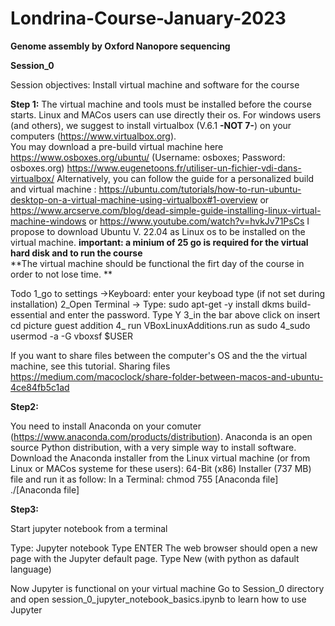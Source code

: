 # Londrina-Course-January-2023

**Genome assembly by Oxford Nanopore sequencing**

**Session_0**

Session objectives: Install virtual machine and software for the course


**Step 1:**
The virtual machine and tools must be installed before the course starts. Linux and MACos users can use directly their os.
For windows users (and others), we suggest to install virtualbox (V.6.1 **-NOT 7-**) on your computers (https://www.virtualbox.org).  
You may download a pre-build virtual machine here https://www.osboxes.org/ubuntu/ (Username: osboxes; Password: osboxes.org) https://www.eugenetoons.fr/utiliser-un-fichier-vdi-dans-virtualbox/
Alternatively, you can follow the  guide for a personalized build and virtual machine : https://ubuntu.com/tutorials/how-to-run-ubuntu-desktop-on-a-virtual-machine-using-virtualbox#1-overview or https://www.arcserve.com/blog/dead-simple-guide-installing-linux-virtual-machine-windows or https://www.youtube.com/watch?v=hvkJv71PsCs
I propose to download Ubuntu V. 22.04 as Linux os to be installed on the virtual machine. 
**important: a minium of 25 go is required for the virtual hard disk and to run the course**    
**The virtual machine should be functional the firt day of the course in order to not lose time.  **

Todo 
1_go to settings ->Keyboard: enter your keyboad type (if not set during installation)
2_Open Terminal -> Type: sudo apt-get -y install dkms build-essential and enter the password. Type Y
3_in the bar above click on insert cd picture guest addition
4_ run VBoxLinuxAdditions.run as sudo 
4_sudo usermod -a -G vboxsf $USER

 If you want to share files between the computer's OS and the the virtual machine, see this tutorial. Sharing files https://medium.com/macoclock/share-folder-between-macos-and-ubuntu-4ce84fb5c1ad

**Step2:**

You need to install Anaconda on your comuter (https://www.anaconda.com/products/distribution). Anaconda is an open source Python distribution, with a very simple way to install software.
Download the Anaconda installer from the Linux virtual machine (or from Linux or MACos systeme for these users): 64-Bit (x86) Installer (737 MB) file and run it as follow:
In a Terminal: chmod 755 [Anaconda file]
 ./[Anaconda file]


**Step3:**

Start jupyter notebook from a terminal

Type: Jupyter notebook 
Type ENTER
The web browser should open a new page with the Jupyter default page. 
Type New (with python as dafault language)

Now Jupyter is functional on your virtual machine
Go to Session_0 directory and open session_0_jupyter_notebook_basics.ipynb to learn how to use Jupyter
